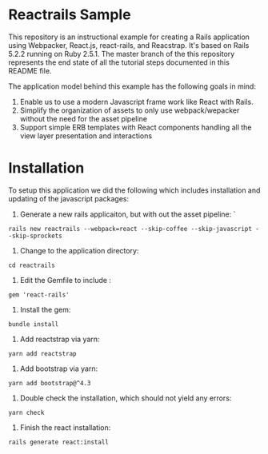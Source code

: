 # Reactrails Sample

This repository is an instructional example for creating a Rails application
using Webpacker, React.js, react-rails, and Reacstrap. It's based on
Rails 5.2.2 running on Ruby 2.5.1. The master branch of the this repository
represents the end state of all the tutorial steps documented in this
README file.

The application model behind this example has the following goals in mind:
1. Enable us to use a modern Javascript frame work like React with Rails.
1. Simplify the organization of assets to only use webpack/wepacker without the need for the asset pipeline
1. Support simple ERB templates with React components handling all the view layer presentation and interactions

# Installation

To setup this application we did the following which includes installation and
updating of the javascript packages:

1. Generate a new rails applicaiton, but with out the asset pipeline: `
  ```
  rails new reactrails --webpack=react --skip-coffee --skip-javascript --skip-sprockets
  ```
1. Change to the application directory:
  ```
  cd reactrails
  ```
1. Edit the Gemfile to include :
  ```
  gem 'react-rails'
  ```
1. Install the gem:
  ```
  bundle install
  ```
1. Add reactstrap via yarn:
  ```
  yarn add reactstrap
  ```
1. Add bootstrap via yarn:
  ```
  yarn add bootstrap@^4.3
  ```
1. Double check the installation, which should not yield any errors:
  ```
  yarn check
  ```
1. Finish the react installation:
  ```
  rails generate react:install
  ```
